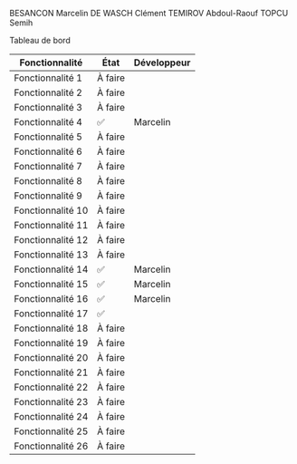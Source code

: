 BESANCON Marcelin
DE WASCH Clément
TEMIROV Abdoul-Raouf
TOPCU Semih

Tableau de bord

| Fonctionnalité    | État    | Développeur |
| ----------------- | ------- | ----------- |
| Fonctionnalité 1  | À faire |             |
| Fonctionnalité 2  | À faire |             |
| Fonctionnalité 3  | À faire |             |
| Fonctionnalité 4  | ✅      | Marcelin    |
| Fonctionnalité 5  | À faire |             |
| Fonctionnalité 6  | À faire |             |
| Fonctionnalité 7  | À faire |             |
| Fonctionnalité 8  | À faire |             |
| Fonctionnalité 9  | À faire |             |
| Fonctionnalité 10 | À faire |             |
| Fonctionnalité 11 | À faire |             |
| Fonctionnalité 12 | À faire |             |
| Fonctionnalité 13 | À faire |             |
| Fonctionnalité 14 | ✅      | Marcelin    |
| Fonctionnalité 15 | ✅      | Marcelin    |
| Fonctionnalité 16 | ✅      | Marcelin    |
| Fonctionnalité 17 | ✅      |             |
| Fonctionnalité 18 | À faire |             |
| Fonctionnalité 19 | À faire |             |
| Fonctionnalité 20 | À faire |             |
| Fonctionnalité 21 | À faire |             |
| Fonctionnalité 22 | À faire |             |
| Fonctionnalité 23 | À faire |             |
| Fonctionnalité 24 | À faire |             |
| Fonctionnalité 25 | À faire |             |
| Fonctionnalité 26 | À faire |             |
